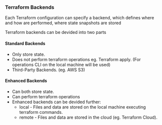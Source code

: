 ### Terraform Backends

Each Terraform configuration can specify a backend, which defines where and how are performed, where state snapshots are stored

Terraform backends can be devided into two parts

#### Standard Backends

* Only store state.
* Does not perform terraform operations eg. Terraform apply. (For operations CLI on the local machine will be used)
* Third-Party Backends. (eg. AWS S3)

#### Enhanced Backends

* Can both store state.
* Can perform terraform operations
* Enhanced backends can be devided further:
    * local - Files and data are stored on the local machine executing terraform commands.
    * remote - Files and data are stored in the cloud (eg. Terraform Cloud).